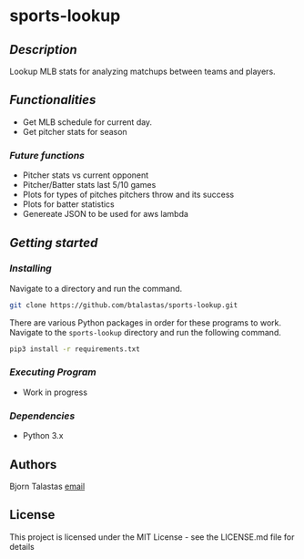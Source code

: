 # sports-lookup

## ***Description***

Lookup MLB stats for analyzing matchups between teams and players.

## ***Functionalities***

- Get MLB schedule for current day.
- Get pitcher stats for season

### ***Future functions***

- Pitcher stats vs current opponent
- Pitcher/Batter stats last 5/10 games
- Plots for types of pitches pitchers throw and its success
- Plots for batter statistics
- Genereate JSON to be used for aws lambda

## ***Getting started***

### *Installing*

Navigate to a directory and run the command.

```sh
git clone https://github.com/btalastas/sports-lookup.git
```

There are various Python packages in order for these programs to work. Navigate to the `sports-lookup` directory and run the following command.

```sh
pip3 install -r requirements.txt
```

### *Executing Program*

- Work in progress

### *Dependencies*

- Python 3.x

## Authors

Bjorn Talastas [email](<btalasta@gmu.edu> "btalasta@gmu.edu")

## License

This project is licensed under the MIT License - see the LICENSE.md file for details
